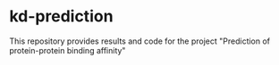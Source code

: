 # kd-prediction
This repository provides results and code for the project "Prediction of protein-protein binding affinity"
